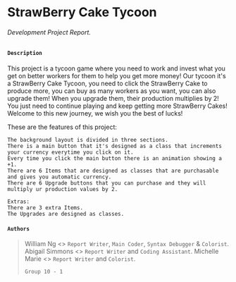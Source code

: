 # StrawBerry Cake Tycoon

###### Development Project Report.



#### `Description`

This project is a tycoon game where you need to work and invest what you get on better workers
for them to help you get more money! Our tycoon it's a StrawBerry Cake Tycoon, you need to click
the StrawBerry Cake to produce more, you can buy as many workers as you want, you can also
upgrade them! When you upgrade them, their production multiplies by 2! You just need to
continue playing and keep getting more StrawBerry Cakes! Welcome to this new journey, we wish you
the best of lucks!

These are the features of this project:

```
The background layout is divided in three sections.
There is a main button that it's designed as a class that increments your currency everytime you click on it.
Every time you click the main button there is an animation showing a +1.
There are 6 Items that are designed as classes that are purchasable and gives you automatic currency.
There are 6 Upgrade buttons that you can purchase and they will multiply ur production values by 2.
```

```
Extras:
There are 3 extra Items.
The Upgrades are designed as classes.
```

#### `Authors`

> William Ng 		 <> `Report Writer`, `Main Coder`, `Syntax Debugger` & `Colorist`.
> Abigail Simmons <> `Report Writer` and `Coding Assistant`.
> Michelle Marie    <> `Report Writer` and `Colorist`.
>
> `Group 10 - 1`